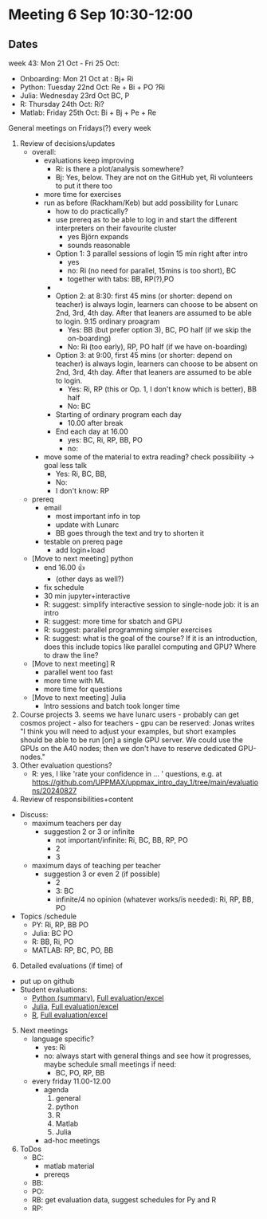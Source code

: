 # Meeting  6 Sep 10:30-12:00

## Dates

week 43: Mon 21 Oct - Fri 25 Oct:

- Onboarding: Mon 21 Oct at : Bj+ Ri
- Python: Tuesday 22nd Oct: Re + Bi + PO ?Ri
- Julia: Wednesday 23rd Oct BC, P
- R: Thursday 24th Oct: Ri?
- Matlab: Friday 25th Oct: Bi + Bj + Pe + Re

General meetings on Fridays(?) every week

1. Review of decisions/updates
    - overall:
        - evaluations keep improving
            - Ri: is there a plot/analysis somewhere?
            - Bj: Yes, below. They are not on the GitHub yet, Ri volunteers to put it there too
        - more time for exercises
        - run as before (Rackham/Keb) but add possibility for Lunarc
            - how to do practically?
            - use prereq as to be able to log in and start the different interpreters on their favourite cluster
                - yes Björn expands
                - sounds reasonable
            - Option 1: 3 parallel sessions of login 15 min right after intro
                - yes
                - no: Ri (no need for parallel, 15mins is too short), BC
                - together with tabs: BB, RP(?),PO
            -
            - Option 2: at 8:30: first 45 mins (or shorter: depend on teacher) is always login, learners can choose to be absent on 2nd, 3rd, 4th day. After that leaners are assumed to be able to login. 9.15 ordinary proagram
                - Yes: BB (but prefer option 3), BC, PO half (if we skip the on-boarding)
                - No: Ri (too early), RP, PO half (if we have on-boarding)
            - Option 3: at 9:00, first 45 mins (or shorter: depend on teacher) is always login, learners can choose to be absent on 2nd, 3rd, 4th day. After that leaners are assumed to be able to login.
                - Yes: Ri, RP (this or Op. 1, I don't know which is better), BB half
                - No: BC
            - Starting of ordinary program each day
                - 10.00 after break
            - End each day at 16.00
                - yes: BC, Ri, RP, BB, PO
                - no:
        - move some of the material to extra reading? check possibility -> goal less talk
            - Yes: Ri, BC, BB,
            - No:
            - I don't know: RP
    - prereq
        - email
            - most important info in top
            - update with Lunarc
            - BB goes through the text and try to shorten it
        - testable on prereq page
            - add login+load
    - [Move to next meeting] python
        - end 16.00 :+1:
            -  (other days as well?)
        - fix schedule
        - 30 min jupyter+interactive
        - R: suggest: simplify interactive session to single-node job: it is an intro
        - R: suggest: more time for sbatch and GPU
        - R: suggest: parallel programming simpler exercises
        - R: suggest: what is the goal of the course? If it is an introduction, does this include topics like parallel computing and GPU? Where to draw the line?
    - [Move to next meeting] R
        - parallel went too fast
        - more time with ML
        - more time for questions
    - [Move to next meeting] Julia
        - Intro sessions and batch took longer time
2. Course projects
    3. seems we have lunarc users
        - probably can get cosmos project
        - also for teachers
        - gpu can be reserved: Jonas writes "I think you will need to adjust your examples, but short examples should be able to be run [on] a single GPU server. We could use the GPUs on the A40 nodes; then we don't have to reserve dedicated GPU-nodes."
4. Other evaluation questions?
    - R: yes, I like 'rate your confidence in ... ' questions, e.g. at  https://github.com/UPPMAX/uppmax_intro_day_1/tree/main/evaluations/20240827
5. Review of responsibilities+content
- Discuss:
    - maximum teachers per day
        - suggestion 2 or 3 or infinite
            - not important/infinite: Ri, BC, BB, RP, PO
            - 2
            - 3
    - maximum days of teaching per teacher
        - suggestion 3 or even 2 (if possible)
            - 2
            - 3: BC
            - infinite/4 no opinion (whatever works/is needed): Ri, RP, BB, PO
- Topics /schedule
    - PY: Ri, RP, BB PO
    - Julia: BC PO
    - R: BB, Ri, PO
    - MATLAB: RP, BC, PO, BB
6. Detailed evaluations (if time) of
- put up on github
- Student evaluations:
    - [Python (summary)](https://forms.office.com/Pages/AnalysisPage.aspx?AnalyzerToken=gYUW4FOr3fmmsYmBv20YfsRGEQUDXKUw&id=-aZLWjH1Mk-UZzmPGead5I9DA_EX6qtGpq8zJf2ohI1UMVpNM1dGUEhPVFpKUDVOUlBRWkgyUFlWMi4u), [Full evaluation/excel](https://docs.google.com/spreadsheets/d/13ABmZYPvu2orCWrKi8FL3QOlKGr9a_We/edit?usp=drive_link&ouid=100432443967881740194&rtpof=true&sd=true)
    - [Julia](https://forms.office.com/Pages/AnalysisPage.aspx?AnalyzerToken=gYUW4FOr3fmmsYmBv20YfsRGEQUDXKUw&id=-aZLWjH1Mk-UZzmPGead5I9DA_EX6qtGpq8zJf2ohI1UNlY3NFUwODFMWDlDVFhUUkRMS01CSkQzSS4u), [Full evaluation/excel](https://docs.google.com/spreadsheets/d/1LhDTDr48cdk3vNoREoVi9zN1qTm4eZeb/edit?usp=drive_link&ouid=100432443967881740194&rtpof=true&sd=true)
    - [R](https://forms.office.com/Pages/AnalysisPage.aspx?AnalyzerToken=gYUW4FOr3fmmsYmBv20YfsRGEQUDXKUw&id=-aZLWjH1Mk-UZzmPGead5I9DA_EX6qtGpq8zJf2ohI1UQ0NUU1pWQ0taNlE2V0JRUllDQlMwMkdXSi4u), [Full evaluation/excel](https://docs.google.com/spreadsheets/d/1prkvX3CF4IRsUnAfzoO1BLrw0TzQbwYN/edit?usp=drive_link&ouid=100432443967881740194&rtpof=true&sd=true)


5. Next meetings
    - language specific?
        - yes: Ri
        - no: always start with general things and see how it progresses, maybe schedule small meetings if need:
            - BC, PO, RP, BB
    - every friday 11.00-12.00
        - agenda
            1. general
            2. python
            3. R
            4. Matlab
            5. Julia
        - ad-hoc meetings
6. ToDos
    - BC:
        - matlab material
        - prereqs
    - BB:
    - PO:
    - RB: get evaluation data, suggest schedules for Py and R
    - RP:

